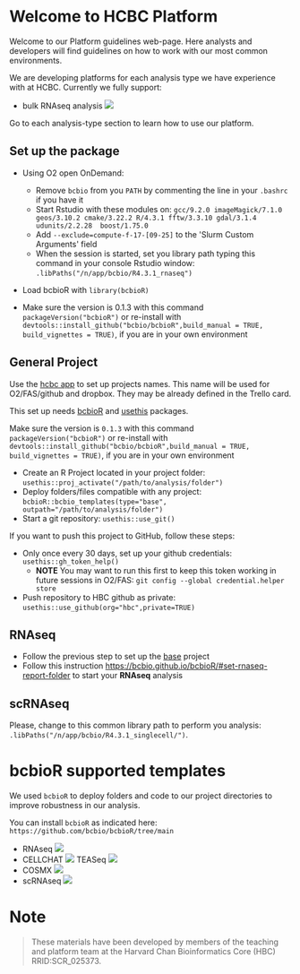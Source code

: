 # Welcome to HCBC Platform

Welcome to our Platform guidelines web-page. Here analysts and developers will find guidelines on how to work with our most common environments.

We are developing platforms for each analysis type we have experience with at HCBC. Currently we fully support:

- bulk RNAseq analysis ![](https://img.shields.io/badge/status-beta-blue)

Go to each analysis-type section to learn how to use our platform.

## Set up the package

* Using O2 open OnDemand: 
    * Remove `bcbio` from you `PATH` by commenting the line in your `.bashrc` if you have it
    * Start Rstudio with these modules on: `gcc/9.2.0 imageMagick/7.1.0 geos/3.10.2 cmake/3.22.2 R/4.3.1 fftw/3.3.10 gdal/3.1.4 udunits/2.2.28  boost/1.75.0`
    * Add `--exclude=compute-f-17-[09-25]` to the 'Slurm Custom Arguments' field
    * When the session is started, set you library path typing this command in your console Rstudio window:  `.libPaths("/n/app/bcbio/R4.3.1_rnaseq")`

* Load bcbioR with `library(bcbioR)`
* Make sure the version is 0.1.3 with this command `packageVersion("bcbioR")` or re-install with `devtools::install_github("bcbio/bcbioR",build_manual = TRUE, build_vignettes = TRUE)`, if you are in your own environment

## General Project

Use the [hcbc app](https://hcbc.connect.hms.harvard.edu/content/8cd62872-0ec9-4905-8920-c745d2375758) to set up projects names. This name will be used for O2/FAS/github and dropbox. They may be already defined in the Trello card.

This set up needs [bcbioR](https://github.com/bcbio/bcbioR) and [usethis](https://usethis.r-lib.org) packages.

Make sure the version is `0.1.3` with this command `packageVersion("bcbioR")` or re-install with `devtools::install_github("bcbio/bcbioR",build_manual = TRUE, build_vignettes = TRUE)`, if you are in your own environment

* Create an R Project located in your project folder: `usethis::proj_activate("/path/to/analysis/folder")`
* Deploy folders/files compatible with any project: `bcbioR::bcbio_templates(type="base", outpath="/path/to/analysis/folder")`
* Start a git repository: `usethis::use_git()`

If you want to push this project to GitHub, follow these steps:

* Only once every 30 days, set up your github credentials: `usethis::gh_token_help()`
  * **NOTE** You may want to run this first to keep this token working in future sessions in O2/FAS: `git config --global credential.helper store`
* Push repository to HBC github as private: `usethis::use_github(org="hbc",private=TRUE)`

## RNAseq

* Follow the previous step to set up the [base](#general-project) project
* Follow this instruction https://bcbio.github.io/bcbioR/#set-rnaseq-report-folder to start your **RNAseq** analysis

## scRNAseq

Please, change to this common library path to perform you  analysis: `.libPaths("/n/app/bcbio/R4.3.1_singlecell/")`.

# bcbioR supported templates

We used `bcbioR` to deploy folders and code to our project directories to improve robustness in our analysis.

You can install `bcbioR` as indicated here: `https://github.com/bcbio/bcbioR/tree/main`

- RNAseq ![](https://img.shields.io/badge/status-alpha-blue)
- CELLCHAT ![](https://img.shields.io/badge/status-alpha-yellow)
TEASeq ![](https://img.shields.io/badge/status-concept-yellow)
- COSMX ![](https://img.shields.io/badge/status-concept-yellow)
- scRNAseq ![](https://img.shields.io/badge/status-concept-yellow)


# Note
>These materials have been developed by members of the teaching and platform team at the Harvard Chan Bioinformatics Core (HBC) RRID:SCR_025373. 